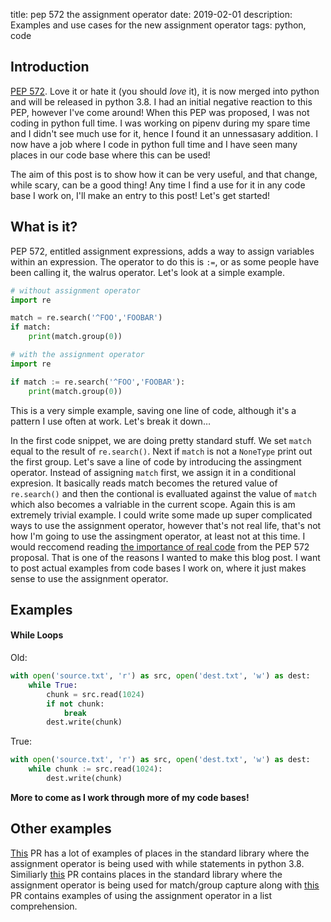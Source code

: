 title: pep 572 the assignment operator
date: 2019-02-01
description: Examples and use cases for the new assignment operator
tags: python, code

## Introduction

[PEP 572](https://www.python.org/dev/peps/pep-0572/). Love it or hate it (you should _love_ it), it is now merged into python and will be released in python 3.8. I had an initial negative reaction to this PEP, however I've come around! When this PEP was proposed, I was not coding in python full time. I was working on pipenv during my spare time and I didn't see much use for it, hence I found it an unnessasary addition. I now have a job where I code in python full time and I have seen many places in our code base where this can be used!

The aim of this post is to show how it can be very useful, and that change, while scary, can be a good thing! Any time I find a use for it in any code base I work on, I'll make an entry to this post! Let's get started!

## What is it?

PEP 572, entitled assignment expressions, adds a way to assign variables within an expression. The operator to do this is `:=`, or as some people have been calling it, the walrus operator. Let's look at a simple example.

```python
# without assignment operator
import re

match = re.search('^FOO','FOOBAR')
if match:
    print(match.group(0))
```

```python
# with the assignment operator
import re

if match := re.search('^FOO','FOOBAR'):
    print(match.group(0))
```

This is a very simple example, saving one line of code, although it's a pattern I use often at work. Let's break it down…

In the first code snippet, we are doing pretty standard stuff. We set `match` equal to the result of `re.search()`. Next if `match` is not a `NoneType` print out the first group. Let's save a line of code by introducing the assingment operator. Instead of assigning `match` first, we assign it in a conditional expresion. It basically reads match becomes the retured value of `re.search()` and then the contional is evalluated against the value of `match` which also becomes a valriable in the current scope. Again this is am extremely trivial example. I could write some made up super complicated ways to use the assignment operator, however that's not real life, that's not how I'm going to use the assingment operator, at least not at this time. I would reccomend reading [the importance of real code](https://www.python.org/dev/peps/pep-0572/#the-importance-of-real-code) from the PEP 572 proposal. That is one of the reasons I wanted to make this blog post. I want to post actual examples from code bases I work on, where it just makes sense to use the assignment operator.

## Examples

#### While Loops

Old:

```python
with open('source.txt', 'r') as src, open('dest.txt', 'w') as dest:
    while True:
        chunk = src.read(1024)
        if not chunk:
            break
        dest.write(chunk)
```

True:

```python
with open('source.txt', 'r') as src, open('dest.txt', 'w') as dest:
    while chunk := src.read(1024):
        dest.write(chunk)
```

**More to come as I work through more of my code bases!**

## Other examples

[This](https://github.com/python/cpython/pull/8095/files) PR has a lot of examples of places in the standard library where the assignment operator is being used with while statements in python 3.8. Similiarly [this](https://github.com/python/cpython/pull/8097/files) PR contains places in the standard library where the assignment operator is being used for match/group capture along with [this](https://github.com/python/cpython/pull/8098/files) PR contains examples of using the assignment operator in a list comprehension.
